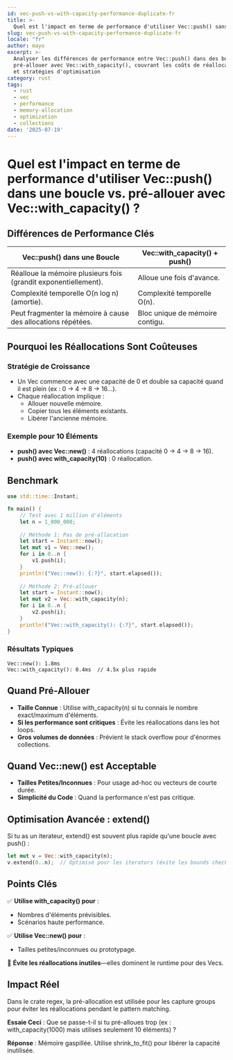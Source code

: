 ```yaml
---
id: vec-push-vs-with-capacity-performance-duplicate-fr
title: >-
  Quel est l'impact en terme de performance d'utiliser Vec::push() sans initialiser avec Vec::with_capacity() ?
slug: vec-push-vs-with-capacity-performance-duplicate-fr
locale: "fr"
author: mayo
excerpt: >-
  Analyser les différences de performance entre Vec::push() dans des boucles versus
  pré-allouer avec Vec::with_capacity(), couvrant les coûts de réallocation mémoire
  et stratégies d'optimisation
category: rust
tags:
  - rust
  - vec
  - performance
  - memory-allocation
  - optimization
  - collections
date: '2025-07-19'
---
```


# Quel est l'impact en terme de performance d'utiliser Vec::push() dans une boucle vs. pré-allouer avec Vec::with_capacity() ?

## Différences de Performance Clés

| Vec::push() dans une Boucle | Vec::with_capacity() + push() |
|------------------------------|-------------------------------|
| Réalloue la mémoire plusieurs fois (grandit exponentiellement). | Alloue une fois d'avance. |
| Complexité temporelle O(n log n) (amortie). | Complexité temporelle O(n). |
| Peut fragmenter la mémoire à cause des allocations répétées. | Bloc unique de mémoire contigu. |

## Pourquoi les Réallocations Sont Coûteuses

### Stratégie de Croissance

- Un Vec commence avec une capacité de 0 et double sa capacité quand il est plein (ex : 0 → 4 → 8 → 16...).
- Chaque réallocation implique :
  - Allouer nouvelle mémoire.
  - Copier tous les éléments existants.
  - Libérer l'ancienne mémoire.

### Exemple pour 10 Éléments

- **push() avec Vec::new()** : 4 réallocations (capacité 0 → 4 → 8 → 16).
- **push() avec with_capacity(10)** : 0 réallocation.

## Benchmark

```rust
use std::time::Instant;

fn main() {
    // Test avec 1 million d'éléments
    let n = 1_000_000;
    
    // Méthode 1: Pas de pré-allocation
    let start = Instant::now();
    let mut v1 = Vec::new();
    for i in 0..n {
        v1.push(i);
    }
    println!("Vec::new(): {:?}", start.elapsed());
    
    // Méthode 2: Pré-allouer
    let start = Instant::now();
    let mut v2 = Vec::with_capacity(n);
    for i in 0..n {
        v2.push(i);
    }
    println!("Vec::with_capacity(): {:?}", start.elapsed());
}
```

### Résultats Typiques

```
Vec::new(): 1.8ms  
Vec::with_capacity(): 0.4ms  // 4.5x plus rapide
```

## Quand Pré-Allouer

- **Taille Connue** : Utilise with_capacity(n) si tu connais le nombre exact/maximum d'éléments.
- **Si les performance sont critiques** : Évite les réallocations dans les hot loops.
- **Gros volumes de données** : Prévient le stack overflow pour d'énormes collections.

## Quand Vec::new() est Acceptable

- **Tailles Petites/Inconnues** : Pour usage ad-hoc ou vecteurs de courte durée.
- **Simplicité du Code** : Quand la performance n'est pas critique.

## Optimisation Avancée : extend()

Si tu as un iterateur, extend() est souvent plus rapide qu'une boucle avec push() :

```rust
let mut v = Vec::with_capacity(n);
v.extend(0..n);  // Optimisé pour les iterators (évite les bounds checks)
```

## Points Clés

✅ **Utilise with_capacity() pour** :
- Nombres d'éléments prévisibles.
- Scénarios haute performance.

✅ **Utilise Vec::new() pour** :
- Tailles petites/inconnues ou prototypage.

🚀 **Évite les réallocations inutiles**—elles dominent le runtime pour des Vecs.

## Impact Réel

Dans le crate regex, la pré-allocation est utilisée pour les capture groups pour éviter les réallocations pendant le pattern matching.

**Essaie Ceci** : Que se passe-t-il si tu pré-alloues trop (ex : with_capacity(1000) mais utilises seulement 10 éléments) ?

**Réponse** : Mémoire gaspillée. Utilise shrink_to_fit() pour libérer la capacité inutilisée.